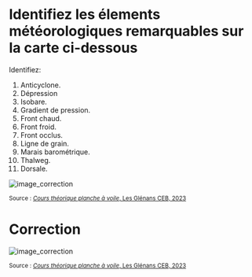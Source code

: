 ﻿# Identifiez les élements météorologiques remarquables sur la carte ci-dessous

Identifiez:
1.	Anticyclone.
2.	Dépression
3.	Isobare.
4.	Gradient de pression.
5.	Front chaud. 
6.	Front froid.  
7.	Front occlus. 
8.	Ligne de grain.
9.	Marais barométrique.
10.	Thalweg.
11.	Dorsale.

![image_correction](./images/carte_meteo_vierge.png)

<small>Source : [*Cours théorique planche à voile*, Les Glénans CEB, 2023](https://encadrementbenevole.glenans.asso.fr/wp-content/uploads/2023/07/Cours-theorique-PAV-Version-1.pdf) </small>

# Correction

![image_correction](./images/carte_marine.png)

<small>Source : [*Cours théorique planche à voile*, Les Glénans CEB, 2023](https://encadrementbenevole.glenans.asso.fr/wp-content/uploads/2023/07/Cours-theorique-PAV-Version-1.pdf) </small>
